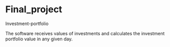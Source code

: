 # Final_project
Investment-portfolio

The software receives values of investments and calculates the investment portfolio value in any given day.

